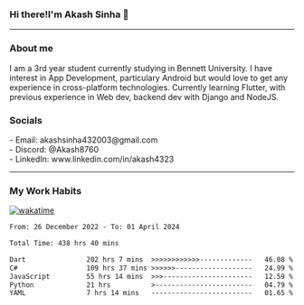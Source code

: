 <h3>Hi there!I'm Akash Sinha 👋</h3>

--- 

<h3>About me</h3>
I am a 3rd year student currently studying in Bennett University. I have interest in App Development, particulary Android but would love to get any experience in cross-platform technologies. Currently learning Flutter, with previous experience in Web dev, backend dev with Django and NodeJS.

<h3>Socials</h3>
 - Email: akashsinha432003@gmail.com<br>
 - Discord: @Akash8760<br>
 - LinkedIn: www.linkedin.com/in/akash4323<br>


---

<h3>My Work Habits</h3>

[![wakatime](https://wakatime.com/badge/user/938b2951-49cf-4810-9b9e-c17cde3d3343.svg)](https://wakatime.com/@938b2951-49cf-4810-9b9e-c17cde3d3343)

<!--START_SECTION:waka-->

```txt
From: 26 December 2022 - To: 01 April 2024

Total Time: 438 hrs 40 mins

Dart               202 hrs 7 mins  >>>>>>>>>>>>-------------   46.08 %
C#                 109 hrs 37 mins >>>>>>-------------------   24.99 %
JavaScript         55 hrs 14 mins  >>>----------------------   12.59 %
Python             21 hrs          >------------------------   04.79 %
YAML               7 hrs 14 mins   -------------------------   01.65 %
```

<!--END_SECTION:waka-->

